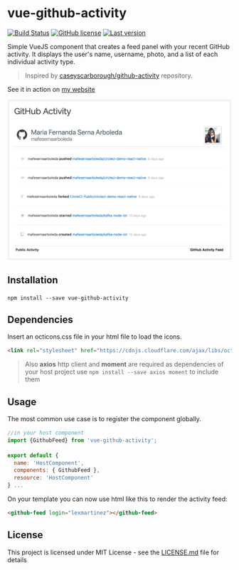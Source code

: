 # vue-github-activity

[![Build Status](https://travis-ci.org/lexmartinez/vue-github-activity.svg?branch=master&style=flat-square)](https://travis-ci.org/lexmartinez/vue-github-activity)
[![GitHub license](https://img.shields.io/github/license/lexmartinez/vue-github-activity.svg?style=flat-square)](https://github.com/lexmartinez/vue-github-activity/blob/master/LICENSE.md)
[![Last version](https://img.shields.io/badge/version-v2.0.0-blue.svg?style=flat-square)](https://github.com/lexmartinez/vue-github-activity/blob/master/CHANGELOG.md)
<br/>

Simple VueJS component that creates a feed panel with your recent GitHub activity. It displays the user's name, username, photo, and a list of each individual activity type.

> Inspired by [caseyscarborough/github-activity](https://github.com/caseyscarborough/github-activity) repository.

See it in action on [my website](https://lexmartinez.com/)

![](https://github.com/lexmartinez/vue-github-activity/raw/master/screenshot.png)

## Installation

`npm install --save vue-github-activity`

## Dependencies

Insert an octicons.css file in your html file to load the icons.

```html
<link rel="stylesheet" href="https://cdnjs.cloudflare.com/ajax/libs/octicons/3.5.0/octicons.min.css">
```

> Also **axios** http client and  **moment** are required as dependencies of your host project use `npm install --save axios moment` to include them

## Usage

The most common use case is to register the component globally.

```js
//in your host component
import {GithubFeed} from 'vue-github-activity';

export default {
  name: 'HostComponent',
  components: { GithubFeed },
  resource: 'HostComponent'
} ...
```

On your template you can now use html like this to render the activity feed: 

```html
<github-feed login="lexmartinez"></github-feed>
```

## License

This project is licensed under MIT License - see the [LICENSE.md](https://github.com/lexmartinez/vue-github-activity/blob/master/LICENSE.md) file for details